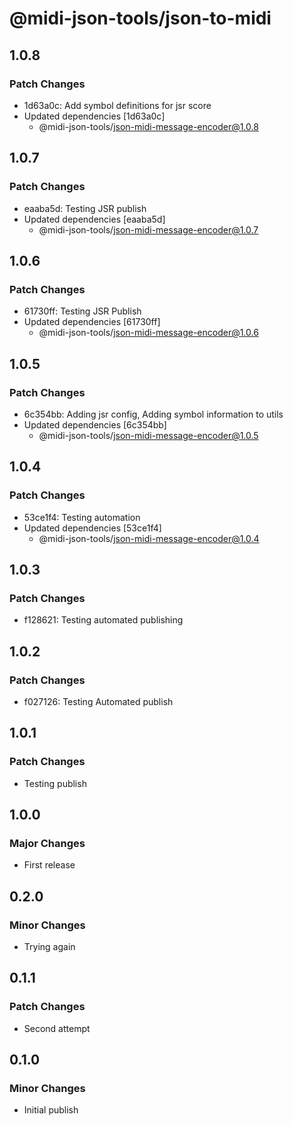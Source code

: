 # @midi-json-tools/json-to-midi

## 1.0.8

### Patch Changes

- 1d63a0c: Add symbol definitions for jsr score
- Updated dependencies [1d63a0c]
  - @midi-json-tools/json-midi-message-encoder@1.0.8

## 1.0.7

### Patch Changes

- eaaba5d: Testing JSR publish
- Updated dependencies [eaaba5d]
  - @midi-json-tools/json-midi-message-encoder@1.0.7

## 1.0.6

### Patch Changes

- 61730ff: Testing JSR Publish
- Updated dependencies [61730ff]
  - @midi-json-tools/json-midi-message-encoder@1.0.6

## 1.0.5

### Patch Changes

- 6c354bb: Adding jsr config, Adding symbol information to utils
- Updated dependencies [6c354bb]
  - @midi-json-tools/json-midi-message-encoder@1.0.5

## 1.0.4

### Patch Changes

- 53ce1f4: Testing automation
- Updated dependencies [53ce1f4]
  - @midi-json-tools/json-midi-message-encoder@1.0.4

## 1.0.3

### Patch Changes

- f128621: Testing automated publishing

## 1.0.2

### Patch Changes

- f027126: Testing Automated publish

## 1.0.1

### Patch Changes

- Testing publish

## 1.0.0

### Major Changes

- First release

## 0.2.0

### Minor Changes

- Trying again

## 0.1.1

### Patch Changes

- Second attempt

## 0.1.0

### Minor Changes

- Initial publish
